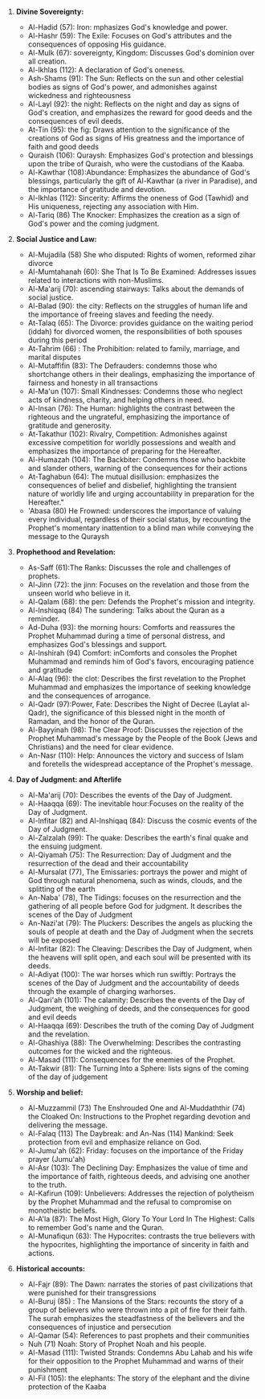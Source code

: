 1. **Divine Sovereignty:**
   - Al-Hadid (57): Iron: mphasizes God's knowledge and power.
   - Al-Hashr (59): The Exile: Focuses on God's attributes and the consequences of opposing His guidance. 
   - Al-Mulk (67): sovereignty, Kingdom: Discusses God's dominion over all creation.
   - Al-Ikhlas (112): A declaration of God's oneness.
   - Ash-Shams (91): The Sun: Reflects on the sun and other celestial bodies as signs of God's power, and admonishes against wickedness and righteousness
   - Al-Layl (92): the night: Reflects on the night and day as signs of God's creation, and emphasizes the reward for good deeds and the consequences of evil deeds.
   - At-Tin (95): the fig: Draws attention to the significance of the creations of God as signs of His greatness and the importance of faith and good deeds
   - Quraish (106): Quraysh: Emphasizes God's protection and blessings upon the tribe of Quraish, who were the custodians of the Kaaba.
   - Al-Kawthar (108):Abundance: Emphasizes the abundance of God's blessings, particularly the gift of Al-Kawthar (a river in Paradise), and the importance of gratitude and devotion.
   - Al-Ikhlas (112): Sincerity: Affirms the oneness of God (Tawhid) and His uniqueness, rejecting any association with Him.
   - Al-Tariq (86) The Knocker: Emphasizes the creation as a sign of God's power and the coming judgment.

2. **Social Justice and Law:**
   - Al-Mujadila (58) She who disputed: Rights of women, reformed zihar divorce
   - Al-Mumtahanah (60): She That Is To Be Examined: Addresses issues related to interactions with non-Muslims.
   - Al-Ma'arij (70): ascending stairways: Talks about the demands of social justice.
   - Al-Balad (90): the city: Reflects on the struggles of human life and the importance of freeing slaves and feeding the needy.
   - At-Talaq (65): The Divorce: provides guidance on the waiting period (iddah) for divorced women, the responsibilities of both spouses during this period
   - At-Tahrim (66) : The Prohibition: related to family, marriage, and marital disputes
   - Al-Mutaffifin (83): The Defrauders: condemns those who shortchange others in their dealings, emphasizing the importance of fairness and honesty in all transactions
   - Al-Ma'un (107): Small Kindnesses: Condemns those who neglect acts of kindness, charity, and helping others in need.
   - Al-Insan (76): The Human: highlights the contrast between the righteous and the ungrateful, emphasizing the importance of gratitude and generosity.
   - At-Takathur (102): Rivalry, Competition: Admonishes against excessive competition for worldly possessions and wealth and emphasizes the importance of preparing for the Hereafter.
   - Al-Humazah (104): The Backbiter: Condemns those who backbite and slander others, warning of the consequences for their actions
   - At-Taghabun (64): The mutual disillusion: emphasizes the consequences of belief and disbelief, highlighting the transient nature of worldly life and urging accountability in preparation for the Hereafter."
   - 'Abasa (80) He Frowned: underscores the importance of valuing every individual, regardless of their social status, by recounting the Prophet's momentary inattention to a blind man while conveying the message to the Quraysh

3. **Prophethood and Revelation:**
   - As-Saff (61):The Ranks: Discusses the role and challenges of prophets.
   - Al-Jinn (72): the jinn: Focuses on the revelation and those from the unseen world who believe in it.
   - Al-Qalam (68): the pen: Defends the Prophet's mission and integrity.
   - Al-Inshiqaq (84) The sundering: Talks about the Quran as a reminder.
   - Ad-Duha (93): the morning hours: Comforts and reassures the Prophet Muhammad during a time of personal distress, and emphasizes God's blessings and support.
   - Al-Inshirah (94) Comfort: inComforts and consoles the Prophet Muhammad and reminds him of God's favors, encouraging patience and gratitude
   - Al-Alaq (96): the clot: Describes the first revelation to the Prophet Muhammad and emphasizes the importance of seeking knowledge and the consequences of arrogance.
   - Al-Qadr (97):Power, Fate: Describes the Night of Decree (Laylat al-Qadr), the significance of this blessed night in the month of Ramadan, and the honor of the Quran.
   - Al-Bayyinah (98): The Clear Proof: Discusses the rejection of the Prophet Muhammad's message by the People of the Book (Jews and Christians) and the need for clear evidence.
   - An-Nasr (110): Help: Announces the victory and success of Islam and foretells the widespread acceptance of the Prophet's message.

4. **Day of Judgment: and Afterlife**
   - Al-Ma'arij (70): Describes the events of the Day of Judgment.
   - Al-Haaqqa (69): The inevitable hour:Focuses on the reality of the Day of Judgment.
   - Al-Infitar (82) and Al-Inshiqaq (84): Discuss the cosmic events of the Day of Judgment.
   - Al-Zalzalah (99): The quake: Describes the earth's final quake and the ensuing judgment.
   - Al-Qiyamah (75): The Resurrection: Day of Judgment and the resurrection of the dead and their accountability 
   - Al-Mursalat (77), The Emissaries: portrays the power and might of God through natural phenomena, such as winds, clouds, and the splitting of the earth
   - An-Naba' (78), The Tidings: focuses on the resurrection and the gathering of all people before God for judgment. It describes the scenes of the Day of Judgment
   - An-Nazi'at (79): The Pluckers: Describes the angels as plucking the souls of people at death and the Day of Judgment when the secrets will be exposed
   - Al-Infitar (82): The Cleaving: Describes the Day of Judgment, when the heavens will split open, and each soul will be presented with its deeds.
   - Al-Adiyat (100): The war horses which run swiftly: Portrays the scenes of the Day of Judgment and the accountability of deeds through the example of charging warhorses.
   - Al-Qari'ah (101): The calamity: Describes the events of the Day of Judgment, the weighing of deeds, and the consequences for good and evil deeds
   - Al-Haaqqa (69): Describes the truth of the coming Day of Judgment and the revelation.
   - Al-Ghashiya (88): The Overwhelming: Describes the contrasting outcomes for the wicked and the righteous.
   - Al-Masad (111): Consequences for the enemies of the Prophet.
   - At-Takwir (81): The Turning Into a Sphere: lists signs of the coming of the day of judgement

5. **Worship and belief:**
   - Al-Muzzammil (73) The Enshrouded One and Al-Muddaththir (74) the Cloaked On: Instructions to the Prophet regarding devotion and delivering the message.
   - Al-Falaq (113) The Daybreak: and An-Nas (114) Mankind: Seek protection from evil and emphasize reliance on God.
   - Al-Jumu'ah (62): Friday: focuses on the importance of the Friday prayer (Jumu'ah)
   - Al-Asr (103): The Declining Day: Emphasizes the value of time and the importance of faith, righteous deeds, and advising one another to the truth. 
   - Al-Kafirun (109): Unbelievers: Addresses the rejection of polytheism by the Prophet Muhammad and the refusal to compromise on monotheistic beliefs.
   - Al-A'la (87): The Most High, Glory To Your Lord In The Highest: Calls to remember God's name and the Quran.
   - Al-Munafiqun (63): The Hypocrites: contrasts the true believers with the hypocrites, highlighting the importance of sincerity in faith and actions.
   
6. **Historical accounts:**
   - Al-Fajr (89): The Dawn: narrates the stories of past civilizations that were punished for their transgressions
   - Al-Buruj (85) : The Mansions of the Stars: recounts the story of a group of believers who were thrown into a pit of fire for their faith. The surah emphasizes the steadfastness of the believers and the consequences of injustice and persecution
   - Al-Qamar (54): References to past prophets and their communities
   - Nuh (71) Noah: Story of Prophet Noah and his people.
   - Al-Masad (111): Twisted Strands: Condemns Abu Lahab and his wife for their opposition to the Prophet Muhammad and warns of their punishment
   - Al-Fil (105): the elephants: The story of the elephant and the divine protection of the Kaaba
